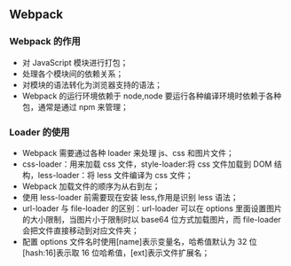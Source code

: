 <!--
 * @Author: your name
 * @Date: 2020-02-25 10:53:46
 * @LastEditTime: 2020-02-25 15:20:16
 * @LastEditors: Please set LastEditors
 * @Description: In User Settings Edit
 * @FilePath: \vue-note\webpack.md
 -->

## Webpack

### Webpack 的作用

- 对 JavaScript 模块进行打包；
- 处理各个模块间的依赖关系；
- 对模块的语法转化为浏览器支持的语法；
- Webpack 的运行环境依赖于 node,node 要运行各种编译环境时依赖于各种包，通常是通过 npm 来管理；

### Loader 的使用

- Webpack 需要通过各种 loader 来处理 js、css 和图片文件；
- css-loader：用来加载 css 文件，style-loader:将 css 文件加载到 DOM 结构，less-loader：将 less 文件编译为 css 文件；
- Webpack 加载文件的顺序为从右到左；
- 使用 less-loader 前需要现在安装 less,作用是识别 less 语法；
- url-loader 与 file-loader 的区别：url-loader 可以在 options 里面设置图片的大小限制，当图片小于限制时以 base64 位方式加载图片，而 file-loader 会把文件直接移动到对应文件夹；
- 配置 options 文件名时使用[name]表示变量名，哈希值默认为 32 位[hash:16]表示取 16 位哈希值，[ext]表示文件扩展名；

